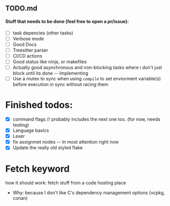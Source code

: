 ## TODO.md

#### Stuff that needs to be done (feel free to open a pr/issue): 

- [ ] task depencies (other tasks) 
- [ ] Verbose mode 
- [ ] Good Docs 
- [ ] Treesitter parser
- [ ] CI/CD actions
- [ ] Good status like ninja, or makefiles 
- [ ] Actually good asynchronous and non-blocking tasks where i don't just block until its done -- Implementing
- [ ] Use a mutex to sync when using `compile` to set enviorment variable(s) before execution in sync without racing them

# Finished todos: 
- [x] command flags // probably includes the next one too. (for now, needs testing) 
- [x] Language basics 
- [x] Lexer 
- [X] fix assignmet nodes  -- In most attention right now
- [x] Update the really old styled flake

# Fetch keyword 
how it should work: 
    fetch stuff from a code hosting place 
- Why:
    because I don't like C's dependency management options (vcpkg, conan) 
